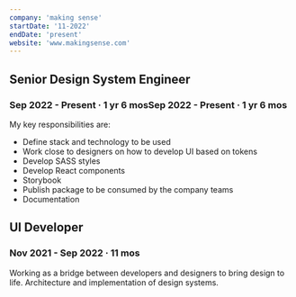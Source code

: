 ```yaml
---
company: 'making sense'
startDate: '11-2022'
endDate: 'present'
website: 'www.makingsense.com'
---
```


## Senior Design System Engineer

### Sep 2022 - Present · 1 yr 6 mosSep 2022 - Present · 1 yr 6 mos

My key responsibilities are:

- Define stack and technology to be used
- Work close to designers on how to develop UI based on tokens
- Develop SASS styles
- Develop React components
- Storybook
- Publish package to be consumed by the company teams
- Documentation

## UI Developer

### Nov 2021 - Sep 2022 · 11 mos

Working as a bridge between developers and designers to bring design to life.
Architecture and implementation of design systems.

